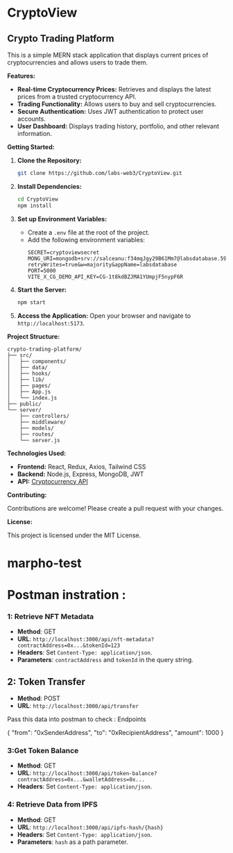 # CryptoView

## Crypto Trading Platform

This is a simple MERN stack application that displays current prices of cryptocurrencies and allows users to trade them.

**Features:**

- **Real-time Cryptocurrency Prices:** Retrieves and displays the latest prices from a trusted cryptocurrency API.
- **Trading Functionality:** Allows users to buy and sell cryptocurrencies.
- **Secure Authentication:** Uses JWT authentication to protect user accounts.
- **User Dashboard:** Displays trading history, portfolio, and other relevant information.

**Getting Started:**

1. **Clone the Repository:**

   ```bash
   git clone https://github.com/labs-web3/CryptoView.git
   ```

2. **Install Dependencies:**

   ```bash
   cd CryptoView
   npm install
   ```

3. **Set up Environment Variables:**

   - Create a `.env` file at the root of the project.
   - Add the following environment variables:
     ```
     SECRET=cryptoviewsecret
     MONG_URI=mongodb+srv://salceanu:f34mqJgy29B61Mm7@labsdatabase.5913czx.mongodb.net/?retryWrites=true&w=majority&appName=labsdatabase
     PORT=5000
     VITE_X_CG_DEMO_API_KEY=CG-1t8kdBZJMA1YUmpjF5nypF6R
     ```

4. **Start the Server:**

   ```bash
   npm start
   ```

5. **Access the Application:**
   Open your browser and navigate to `http://localhost:5173`.

**Project Structure:**

```
crypto-trading-platform/
├── src/
│   ├── components/
│   ├── data/
│   ├── hooks/
│   ├── lib/
│   ├── pages/
│   ├── App.js
│   └── index.js
├── public/
└── server/
    ├── controllers/
    ├── middleware/
    ├── models/
    ├── routes/
    └── server.js
```

**Technologies Used:**

- **Frontend:** React, Redux, Axios, Tailwind CSS
- **Backend:** Node.js, Express, MongoDB, JWT
- **API:** [Cryptocurrency API](https://example.com/api)

**Contributing:**

Contributions are welcome! Please create a pull request with your changes.

**License:**

This project is licensed under the MIT License.

# marpho-test

# Postman instration :

### **1: Retrieve NFT Metadata**

- **Method**: GET
- **URL**: `http://localhost:3000/api/nft-metadata?contractAddress=0x...&tokenId=123`
- **Headers**: Set `Content-Type: application/json`.
- **Parameters**: `contractAddress` and `tokenId` in the query string.

## 2: Token Transfer

- **Method**: POST
- **URL**: `http://localhost:3000/api/transfer`

Pass this data into postman to check : Endpoints

{
"from": "0xSenderAddress",
"to": "0xRecipientAddress",
"amount": 1000
}

### **3:Get Token Balance**

- **Method**: GET
- **URL**: `http://localhost:3000/api/token-balance?contractAddress=0x...&walletAddress=0x...`
- **Headers**: Set `Content-Type: application/json`.

### **4: Retrieve Data from IPFS**

- **Method**: GET
- **URL**: `http://localhost:3000/api/ipfs-hash/{hash}`
- **Headers**: Set `Content-Type: application/json`.
- **Parameters**: `hash` as a path parameter.
